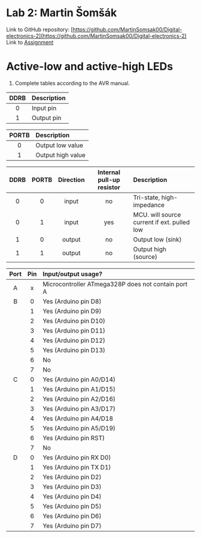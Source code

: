 # Lab 2: Martin Šomšák
Link to GitHub repository: [https://github.com/MartinSomsak00/Digital-electronics-2](https://github.com/MartinSomsak00/Digital-electronics-2)
Link to [Assignment](https://github.com/MartinSomsak00/Digital-electronics-2/blob/main/Labs/02-leds/README.md)

# Active-low and active-high LEDs

1. Complete tables according to the AVR manual.

| **DDRB** | **Description** |
| :-: | :-- |
| 0 | Input pin |
| 1 | Output pin|

| **PORTB** | **Description** |
| :-: | :-- |
| 0 | Output low value |
| 1 | Output high value|

| **DDRB** | **PORTB** | **Direction** | **Internal pull-up resistor** | **Description** |
| :-: | :-: | :-: | :-: | :-- |
| 0 | 0 | input | no | Tri-state, high-impedance |
| 0 | 1 | input | yes | MCU. will source current if ext. pulled low |
| 1 | 0 | output | no | Output low (sink) |
| 1 | 1 | output | no| Output high (source) |

| **Port** | **Pin** | **Input/output usage?** |
| :-: | :-: | :-- |
| A | x | Microcontroller ATmega328P does not contain port A |
| B | 0 | Yes (Arduino pin D8) |
|   | 1 | Yes (Arduino pin D9) |
|   | 2 | Yes (Arduino pin D10) |
|   | 3 | Yes (Arduino pin D11) |
|   | 4 | Yes (Arduino pin D12) |
|   | 5 | Yes (Arduino pin D13) |
|   | 6 | No |
|   | 7 | No |
| C | 0 | Yes (Arduino pin A0/D14) |
|   | 1 | Yes (Arduino pin A1/D15) |
|   | 2 | Yes (Arduino pin A2/D16) |
|   | 3 | Yes (Arduino pin A3/D17) |
|   | 4 | Yes (Arduino pin A4/D18 |
|   | 5 | Yes (Arduino pin A5/D19) |
|   | 6 | Yes (Arduino pin RST) |
|   | 7 | No |
| D | 0 | Yes (Arduino pin RX D0) |
|   | 1 | Yes (Arduino pin TX D1) |
|   | 2 | Yes (Arduino pin D2) |
|   | 3 | Yes (Arduino pin D3) |
|   | 4 | Yes (Arduino pin D4) |
|   | 5 | Yes (Arduino pin D5) |
|   | 6 | Yes (Arduino pin D6) |
|   | 7 | Yes (Arduino pin D7) |

